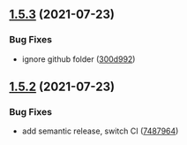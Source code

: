 ## [1.5.3](https://github.com/webtorrent/addr-to-ip-port/compare/v1.5.2...v1.5.3) (2021-07-23)


### Bug Fixes

* ignore github folder ([300d992](https://github.com/webtorrent/addr-to-ip-port/commit/300d9924587db67e32f700c8452c37708f680eba))

## [1.5.2](https://github.com/webtorrent/addr-to-ip-port/compare/v1.5.1...v1.5.2) (2021-07-23)


### Bug Fixes

* add semantic release, switch CI ([7487964](https://github.com/webtorrent/addr-to-ip-port/commit/7487964499baa37eb9cf3ebae4add4c21e50c047))
